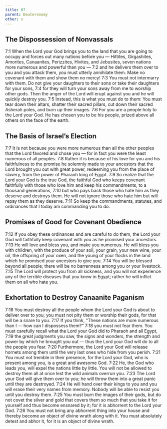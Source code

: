 ```yaml
---
title: 07
parent: Deuteronomy
other: x
---
```


## The Dispossession of Nonvassals

<a name="7:1">7:1</a> When the Lord your God brings you to the land that you are going to occupy and forces out many nations before you — Hittites, Girgashites, Amorites, Canaanites, Perizzites, Hivites, and Jebusites, seven nations more numerous and powerful than you — <a name="7:2">7:2</a> and he delivers them over to you and you attack them, you must utterly annihilate them. Make no covenant with them and show them no mercy! <a name="7:3">7:3</a> You must not intermarry with them. Do not give your daughters to their sons or take their daughters for your sons, <a name="7:4">7:4</a> for they will turn your sons away from me to worship other gods. Then the anger of the Lord will erupt against you and he will quickly destroy you. <a name="7:5">7:5</a> Instead, this is what you must do to them: You must tear down their altars, shatter their sacred pillars, cut down their sacred Asherah poles, and burn up their images. <a name="7:6">7:6</a> For you are a people holy to the Lord your God. He has chosen you to be his people, prized above all others on the face of the earth.

## The Basis of Israel’s Election

<a name="7:7">7:7</a> It is not because you were more numerous than all the other peoples that the Lord favored and chose you — for in fact you were the least numerous of all peoples. <a name="7:8">7:8</a> Rather it is because of his love for you and his faithfulness to the promise he solemnly made to your ancestors that the Lord brought you out with great power, redeeming you from the place of slavery, from the power of Pharaoh king of Egypt. <a name="7:9">7:9</a> So realize that the Lord your God is the true God, the faithful God who keeps covenant faithfully with those who love him and keep his commandments, to a thousand generations, <a name="7:10">7:10</a> but who pays back those who hate him as they deserve and destroys them. He will not ignore those who hate him but will repay them as they deserve. <a name="7:11">7:11</a> So keep the commandments, statutes, and ordinances that I today am commanding you to do.

## Promises of Good for Covenant Obedience

<a name="7:12">7:12</a> If you obey these ordinances and are careful to do them, the Lord your God will faithfully keep covenant with you as he promised your ancestors. <a name="7:13">7:13</a> He will love and bless you, and make you numerous. He will bless you with children, with the produce of your soil, your grain, your new wine, your oil, the offspring of your oxen, and the young of your flocks in the land which he promised your ancestors to give you. <a name="7:14">7:14</a> You will be blessed beyond all people; there will be no barrenness among you or your livestock. <a name="7:15">7:15</a> The Lord will protect you from all sickness, and you will not experience any of the terrible diseases that you knew in Egypt; rather he will inflict them on all who hate you.

## Exhortation to Destroy Canaanite Paganism

<a name="7:16">7:16</a> You must destroy all the people whom the Lord your God is about to deliver over to you; you must not pity them or worship their gods, for that will be a snare to you. <a name="7:17">7:17</a> If you think, “These nations are more numerous than I — how can I dispossess them?” <a name="7:18">7:18</a> you must not fear them. You must carefully recall what the Lord your God did to Pharaoh and all Egypt, <a name="7:19">7:19</a> the great judgments you saw, the signs and wonders, the strength and power by which he brought you out — thus the Lord your God will do to all the people you fear. <a name="7:20">7:20</a> Furthermore, the Lord your God will release hornets among them until the very last ones who hide from you perish. <a name="7:21">7:21</a> You must not tremble in their presence, for the Lord your God, who is present among you, is a great and awesome God. <a name="7:22">7:22</a> He, the God who leads you, will expel the nations little by little. You will not be allowed to destroy them all at once lest the wild animals overrun you. <a name="7:23">7:23</a> The Lord your God will give them over to you; he will throw them into a great panic until they are destroyed. <a name="7:24">7:24</a> He will hand over their kings to you and you will erase their very names from memory. Nobody will be able to resist you until you destroy them. <a name="7:25">7:25</a> You must burn the images of their gods, but do not covet the silver and gold that covers them so much that you take it for yourself and thus become ensnared by it; for it is abhorrent to the Lord your God. <a name="7:26">7:26</a> You must not bring any abhorrent thing into your house and thereby become an object of divine wrath along with it. You must absolutely detest and abhor it, for it is an object of divine wrath.
